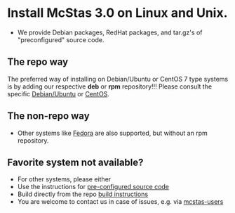 # Install McStas 3.0 on Linux and Unix.

* We provide Debian packages, RedHat packages, and tar.gz's of "preconfigured" source code.

## The repo way
The preferred way of installing on Debian/Ubuntu or CentOS
7 type systems is by adding our respective **deb** or **rpm** repository!!! Please consult the
specific [Debian/Ubuntu](debian/README.md) or  [CentOS](centos/README.md).

## The non-repo way
* Other systems like [Fedora](fedora/README.md) are also supported, but without an rpm repository. 

## Favorite system not available?
* For other systems, please either
 * Use the instructions for
 [pre-configured source code](src/README.md)
 * Build directly from the repo [build instructions](https://github.com/McStasMcXtrace/McCode/wiki/Building-McStas-McXtrace)
 * You are welcome to contact us in case of issues, e.g. via [mcstas-users](mailto:mcstas-users@mcstas.org)
